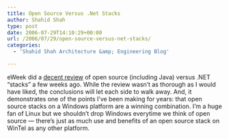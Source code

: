 ```yaml
---
title: Open Source Versus .Net Stacks
author: Shahid Shah
type: post
date: 2006-07-29T14:10:29+00:00
url: /2006/07/29/open-source-versus-net-stacks/
categories:
  - 'Shahid Shah Architecture &amp; Engineering Blog'

---
```

eWeek did a [decent review][1] of open source (including Java) versus .NET &#8220;stacks&#8221; a few weeks ago. While the review wasn&#8217;t as thorough as I would have liked, the conclusions will let each side to walk away. And, it demonstrates one of the points I&#8217;ve been making for years: that open source stacks on a Windows platform are a winning combination. I&#8217;m a huge fan of Linux but we shouldn&#8217;t drop Windows everytime we think of open source &#8212; there&#8217;s just as much use and benefits of an open source stack on WinTel as any other platform.

 [1]: http://www.eweek.com/article2/0,1895,1986492,00.asp